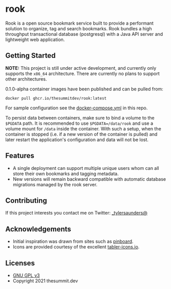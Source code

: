 # rook
Rook is a open source bookmark service built to provide a performant solution to organize,
tag and search bookmarks. Rook bundles a high throughput transactional database (postgresql)
with a Java API server and lightweight web application.

## Getting Started

**NOTE:** This project is still under active development, and currently only supports the `x86_64` architecture. There are currently no plans to support other architectures.

0.1.0-alpha container images have been published and can be pulled from:

`docker pull ghcr.io/thesummitdev/rook:latest`

For sample configuration see the [docker-compose.yml](docker-compose.yml) in this repo.

To persist data between containers, make sure to bind a volume to the `$PGDATA` path. It is recommended to use `$PGDATA=/data/rook` and use a volume mount for `/data` inside the container. With such a setup, when the container is stopped (i.e. if a new version of the container is pulled) and later restart the application's configuration and data will not be lost.

## Features

* A single deployment can support multiple unique users whom can all store their own bookmarks and tagging metadata.
* New versions will remain backward compatible with automatic database migrations managed by the rook server.

## Contributing

If this project interests you contact me on Twitter: [_tylersaunders@](https://twitter.com/_tylersaunders)

## Acknowledgements

* Initial inspiration was drawn from sites such as [pinboard](https://pinboard.in/).
* Icons are provided courtesy of the excellent [tabler-icons.io](https://tabler-icons.io).

## Licenses

* [GNU GPL v3](http://www.gnu.org/licenses/gpl.html)
* Copyright 2021 thesummit.dev

